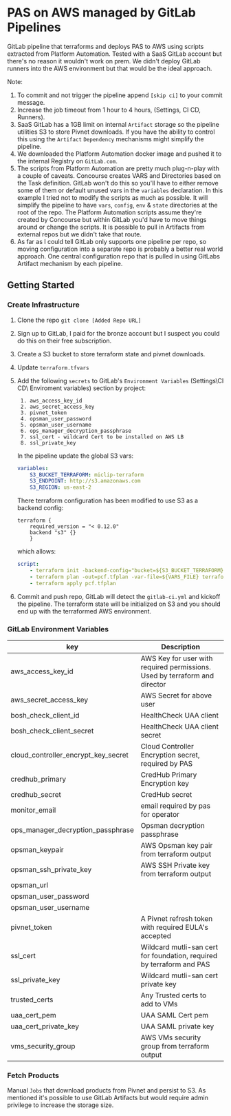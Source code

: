 #  PAS on AWS managed by GitLab Pipelines

GitLab pipeline that terraforms and deploys PAS to AWS using scripts extracted from Platform Automation. Tested with a SaaS GitLab account but there's no reason it wouldn't work on prem. We didn't deploy GitLab runners into the AWS environment but that would be the ideal approach. 

Note: 
1. To commit and not trigger the pipeline append `[skip ci]` to your commit message.
1. Increase the job timeout from 1 hour to 4 hours, (Settings, CI CD, Runners).
1. SaaS GitLab has a 1GB limit on internal `Artifact` storage so the pipeline utilities S3 to store Pivnet downloads. If you have the ability to control this using the `Artifact` `Dependency` mechanisms might simplify the pipeline. 
1. We downloaded the Platform Automation docker image and pushed it to the internal Registry on `GitLab.com`. 
1. The scripts from Platform Automation are pretty much plug-n-play with a couple of caveats. Concourse creates VARS and Directories based on the Task definition. GitLab won't do this so you'll have to either remove some of them or default unused vars in the `variables` declaration. In this example I tried not to modify the scripts as much as possible. It will simplify the pipeline to have `vars`, `config`, `env` & `state` directories at the root of the repo. The Platform Automation scripts assume they're created by Concourse but within GitLab you'd have to move things around or change the scripts. It is possible to pull in Artifacts from external repos but we didn't take that route. 
1. As far as I could tell GitLab only supports one pipeline per repo, so moving configuration into a separate repo is probably a better real world approach. One central configuration repo that is pulled in using GitLabs Artifact mechanism by each pipeline.


## Getting Started

### Create Infrastructure

1. Clone the repo `git clone [Added Repo URL]`
1. Sign up to GitLab, I paid for the bronze account but I suspect you could do this on their free subscription. 
1. Create a S3 bucket to store terraform state and pivnet downloads. 
1. Update `terraform.tfvars`
1. Add the following `secrets` to GitLab's `Environment Variables` (Settings\CI CD\ Enviroment variables) section by project:

        1. aws_access_key_id
        2. aws_secret_access_key
        3. pivnet_token
        4. opsman_user_password
        5. opsman_user_username
        6. ops_manager_decryption_passphrase
        7. ssl_cert - wildcard Cert to be installed on AWS LB 
        8. ssl_private_key
         
    In the pipeline update the global S3 vars: 

    ``` yml
    variables:
        S3_BUCKET_TERRAFORM: miclip-terraform
        S3_ENDPOINT: http://s3.amazonaws.com
        S3_REGION: us-east-2
    ```

    There terraform configuration has been modified to use S3 as a backend config: 

    ``` 
    terraform {
        required_version = "< 0.12.0"
        backend "s3" {}
        }
    ```

    which allows: 

    ``` yml
    script:
        - terraform init -backend-config="bucket=${S3_BUCKET_TERRAFORM}" -backend-config="key=${environment}/terraform.tfstate" -backend-config="region=${S3_REGION}" terraforming-pas
        - terraform plan -out=pcf.tfplan -var-file=${VARS_FILE} terraforming-pas
        - terraform apply pcf.tfplan
    ```
1. Commit and push repo, GitLab will detect the `gitlab-ci.yml` and kickoff the pipeline. The terraform state will be initialized on S3 and you should end up with the terraformed AWS environment. 

### GitLab Environment Variables

| key | Description |
|-----|-------------|
| aws_access_key_id | AWS Key for user with required permissions. Used by terraform  and director|
| aws_secret_access_key | AWS Secret for above user |
| bosh_check_client_id | HealthCheck UAA client |
| bosh_check_client_secret | HealthCheck UAA client secret |
| cloud_controller_encrypt_key_secret | Cloud Controller Encryption secret, required by PAS|
| credhub_primary | CredHub Primary Encryption key  |
| credhub_secret | CredHub secret |
| monitor_email | email required by pas for operator |
| ops_manager_decryption_passphrase | Opsman decryption passphrase |
| opsman_keypair | AWS Opsman key pair from terraform output |
| opsman_ssh_private_key | AWS SSH Private key from terraform output |
| opsman_url | |
| opsman_user_password ||
| opsman_user_username ||
| pivnet_token | A Pivnet refresh token with required EULA's accepted |
| ssl_cert | Wildcard mutli-san cert for foundation, required by terraform and PAS |
| ssl_private_key | Wildcard mutli-san cert private key |
| trusted_certs | Any Trusted certs to add to VMs|
| uaa_cert_pem | UAA SAML Cert pem |
| uaa_cert_private_key | UAA SAML private key |
| vms_security_group | AWS VMs security group from terraform output |

### Fetch Products

Manual `Jobs` that download products from Pivnet and persist to S3. As mentioned it's possible to use GitLab Artifacts but would require admin privilege to increase the storage size. 



